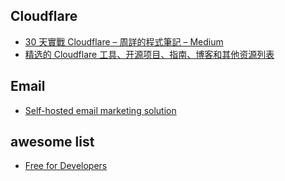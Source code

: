 ## Cloudflare
- [30 天實戰 Cloudflare – 周詳的程式筆記 – Medium](https://medium.com/chouhsiang/cloudflare-pro-30-days/home)
- [精选的 Cloudflare 工具、开源项目、指南、博客和其他资源列表](https://github.com/zhuima/awesome-cloudflare?tab=readme-ov-file)

## Email
- [Self-hosted email marketing solution](https://github.com/vitorfs/colossus)

## awesome list
- [Free for Developers](https://free-for.dev/#/)

